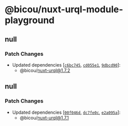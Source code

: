 # @bicou/nuxt-urql-module-playground

## null

### Patch Changes

- Updated dependencies [[`c6bc745`](https://github.com/gbicou/nuxt-urql/commit/c6bc745e1d05ee9bce40fae8213ccceccde9891b), [`cd055e1`](https://github.com/gbicou/nuxt-urql/commit/cd055e19fd68065cc02cc51e7a1cf3c3010aae8c), [`9dbcd90`](https://github.com/gbicou/nuxt-urql/commit/9dbcd9030f28fa10f25f74e46acc0310922cd08a)]:
  - @bicou/nuxt-urql@1.7.2

## null

### Patch Changes

- Updated dependencies [[`00f046d`](https://github.com/gbicou/nuxt-urql/commit/00f046d677c71d240f1239f9aaf4900327fc10e1), [`dc7fe0c`](https://github.com/gbicou/nuxt-urql/commit/dc7fe0ccf77c142c8a69d714f0ef72f3a381e292), [`e2a095a`](https://github.com/gbicou/nuxt-urql/commit/e2a095acc10e097b392853108fddce97876bf0ec)]:
  - @bicou/nuxt-urql@1.7.1
